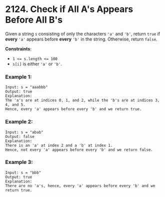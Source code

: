 # 2124. Check if All A's Appears Before All B's

Given a string `s` consisting of only the characters `'a'` and `'b'`, return `true` if **every** `'a'` appears before **every** `'b'` in the string. Otherwise, return `false`.

**Constraints**:
- `1 <= s.length <= 100`
- `s[i]` is either `'a'` or `'b'`.

### Example 1:
```
Input: s = "aaabbb"
Output: true
Explanation:
The 'a's are at indices 0, 1, and 2, while the 'b's are at indices 3, 4, and 5.
Hence, every 'a' appears before every 'b' and we return true.
```

### Example 2:
```
Input: s = "abab"
Output: false
Explanation:
There is an 'a' at index 2 and a 'b' at index 1.
Hence, not every 'a' appears before every 'b' and we return false.
```

### Example 3:
```
Input: s = "bbb"
Output: true
Explanation:
There are no 'a's, hence, every 'a' appears before every 'b' and we return true.
```

